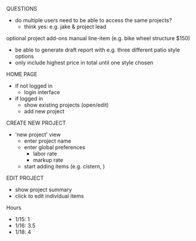 QUESTIONS
* do multiple users need to be able to access the same projects?
  * think yes: e.g. jake & project lead


optional project add-ons
  manual line-item (e.g. bike wheel structure $150)

* be able to generate draft report with e.g. three different patio style options
* only include highest price in total until one style chosen

HOME PAGE
* if not logged in
  * login interface
* if logged in
  * show existing projects (open/edit)
  * add new project

CREATE NEW PROJECT
* 'new project' view
  * enter project name
  * enter global preferences
    * labor rate
    * markup rate
  * start adding items (e.g. cistern, )

EDIT PROJECT
* show project summary
* click to edit individual items



Hours
* 1/15: 1
* 1/16: 3.5
* 1/18: 4
